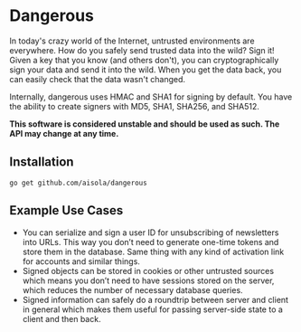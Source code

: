 Dangerous
=========

In today's crazy world of the Internet, untrusted environments are everywhere. How do you safely send trusted data into
the wild? Sign it! Given a key that you know (and others don't), you can cryptographically sign your data and send it
into the wild. When you get the data back, you can easily check that the data wasn't changed.

Internally, dangerous uses HMAC and SHA1 for signing by default. You have the ability to create signers with MD5, SHA1,
SHA256, and SHA512. 

**This software is considered unstable and should be used as such. The API may change at any time.** 

## Installation

```
go get github.com/aisola/dangerous
```

## Example Use Cases


* You can serialize and sign a user ID for unsubscribing of newsletters into URLs. This way you don’t need to generate
    one-time tokens and store them in the database. Same thing with any kind of activation link for accounts and similar
    things.
* Signed objects can be stored in cookies or other untrusted sources which means you don’t need to have sessions stored
    on the server, which reduces the number of necessary database queries.
* Signed information can safely do a roundtrip between server and client in general which makes them useful for passing
    server-side state to a client and then back.
